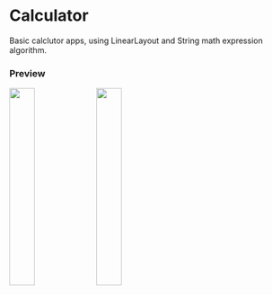 # Calculator
Basic calclutor apps, using LinearLayout and String math expression algorithm.

<h3>Preview</h3>
<img src="https://raw.githubusercontent.com/zetbaitsu/Calculator/master/preview/1.png" width="30%"></img> <img src="https://raw.githubusercontent.com/zetbaitsu/Calculator/master/preview/2.png" width="30%"></img>
